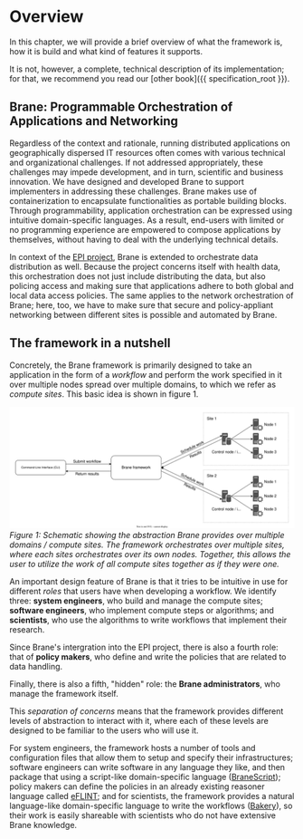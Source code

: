 # Overview
In this chapter, we will provide a brief overview of what the framework is, how it is build and what kind of features it supports.

It is not, however, a complete, technical description of its implementation; for that, we recommend you read our [other book]({{ specification_root }}).


## Brane: Programmable Orchestration of Applications and Networking
Regardless of the context and rationale, running distributed applications on geographically dispersed IT resources often comes with various technical and organizational challenges. If not addressed appropriately, these challenges may impede development, and in turn, scientific and business innovation. We have designed and developed Brane to support implementers in addressing these challenges. Brane makes use of containerization to encapsulate functionalities as portable building blocks. Through programmability, application orchestration can be expressed using intuitive domain-specific languages. As a result, end-users with limited or no programming experience are empowered to compose applications by themselves, without having to deal with the underlying technical details.

In context of the [EPI project](https://enablingpersonalizedinterventions.nl), Brane is extended to orchestrate data distribution as well. Because the project concerns itself with health data, this orchestration does not just include distributing the data, but also policing access and making sure that applications adhere to both global and local data access policies. The same applies to the network orchestration of Brane; here, too, we have to make sure that secure and policy-appliant networking between different sites is possible and automated by Brane.


## The framework in a nutshell
Concretely, the Brane framework is primarily designed to take an application in the form of a _workflow_ and perform the work specified in it over multiple nodes spread over multiple domains, to which we refer as _compute sites_. This basic idea is shown in figure 1.

![An image showing the abstraction the Brane framework provides over multiple compute sites](./assets/img/abstraction.svg)
_Figure 1: Schematic showing the abstraction Brane provides over multiple domains / compute sites. The framework orchestrates over multiple sites, where each sites orchestrates over its own nodes. Together, this allows the user to utilize the work of all compute sites together as if they were one._

An important design feature of Brane is that it tries to be intuitive in use for different _roles_ that users have when developing a workflow. We identify three: **system engineers**, who build and manage the compute sites; **software engineers**, who implement compute steps or algorithms; and **scientists**, who use the algorithms to write workflows that implement their research.

Since Brane's intergration into the EPI project, there is also a fourth role: that of **policy makers**, who define and write the policies that are related to data handling.

Finally, there is also a fifth, "hidden" role: the **Brane administrators**, who manage the framework itself.

This _separation of concerns_ means that the framework provides different levels of abstraction to interact with it, where each of these levels are designed to be familiar to the users who will use it.

For system engineers, the framework hosts a number of tools and configuration files that allow them to setup and specify their infrastructures; software engineers can write software in any language they like, and then package that using a script-like domain-specific language ([BraneScript]()); policy makers can define the policies in an already existing reasoner language called [eFLINT](); and for scientists, the framework provides a natural language-like domain-specific language to write the workflows ([Bakery]()), so their work is easily shareable with scientists who do not have extensive Brane knowledge.
